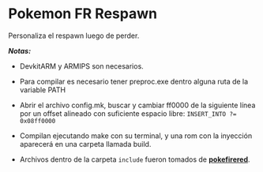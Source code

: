 # Pokemon FR Respawn
 Personaliza el respawn luego de perder.


***Notas:***

- DevkitARM y ARMIPS son necesarios.

- Para compilar es necesario tener preproc.exe dentro alguna ruta de la variable PATH

- Abrir el archivo config.mk, buscar y cambiar ff0000 de la siguiente línea por un offset alineado con suficiente espacio libre:
        `INSERT_INTO ?= 0x08ff0000`

- Compilan ejecutando make con su terminal, y una rom con la inyección aparecerá en una carpeta llamada build.

- Archivos dentro de la carpeta `include` fueron tomados de [**pokefirered**](https://github.com/pret/pokefirered).

